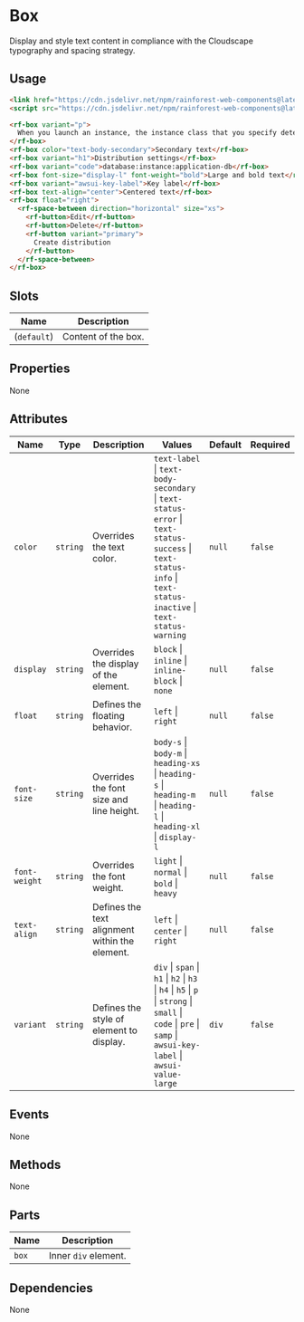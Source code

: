 # Box

Display and style text content in compliance with the Cloudscape typography and spacing strategy.

## Usage

``` html
<link href="https://cdn.jsdelivr.net/npm/rainforest-web-components@latest/rainforest.css" rel="stylesheet">
<script src="https://cdn.jsdelivr.net/npm/rainforest-web-components@latest/components/box.js" type="module"></script>
```

``` html
<rf-box variant="p">
  When you launch an instance, the instance class that you specify determines the hardware of the host computer used for your instance. Each instance class offers different compute, memory, and storage capabilities. Choose an instance class based on the requirements of the application or software that you plan to run on your instance.  
</rf-box>
<rf-box color="text-body-secondary">Secondary text</rf-box>
<rf-box variant="h1">Distribution settings</rf-box>
<rf-box variant="code">database:instance:application-db</rf-box>
<rf-box font-size="display-l" font-weight="bold">Large and bold text</rf-box>
<rf-box variant="awsui-key-label">Key label</rf-box>
<rf-box text-align="center">Centered text</rf-box>
<rf-box float="right">
  <rf-space-between direction="horizontal" size="xs">
    <rf-button>Edit</rf-button>
    <rf-button>Delete</rf-button>
    <rf-button variant="primary">
      Create distribution
    </rf-button>
  </rf-space-between>
</rf-box>
```

## Slots

| Name | Description |
| --- | --- |
| (`default`) | Content of the box. |

## Properties

None

## Attributes

| Name | Type | Description | Values | Default | Required |
| --- | --- | --- | --- | --- | --- |
| `color` | `string` | Overrides the text color. | `text-label` \| `text-body-secondary` \| `text-status-error` \| `text-status-success` \| `text-status-info` \| `text-status-inactive` \| `text-status-warning` | `null` | `false` |
| `display` | `string` | Overrides the display of the element. | `block` \| `inline` \| `inline-block` \| `none` | `null` | `false` |
| `float` | `string` | Defines the floating behavior. | `left` \| `right` | `null` | `false` |
| `font-size` | `string` | Overrides the font size and line height. | `body-s` \| `body-m` \| `heading-xs` \| `heading-s` \| `heading-m` \| `heading-l` \| `heading-xl` \| `display-l` | `null` | `false` |
| `font-weight` | `string` | Overrides the font weight. | `light` \| `normal` \| `bold` \| `heavy` | `null` | `false` |
| `text-align` | `string` | Defines the text alignment within the element. | `left` \| `center` \| `right` | `null` | `false` |
| `variant`  | `string` | Defines the style of element to display. | `div` \| `span` \| `h1` \| `h2` \| `h3` \| `h4` \| `h5` \| `p` \| `strong` \| `small` \| `code` \| `pre` \| `samp` \| `awsui-key-label` \| `awsui-value-large` | `div` | `false` |

## Events

None

## Methods

None

## Parts

| Name | Description |
| --- | --- |
| `box` | Inner `div` element. |

## Dependencies

None
